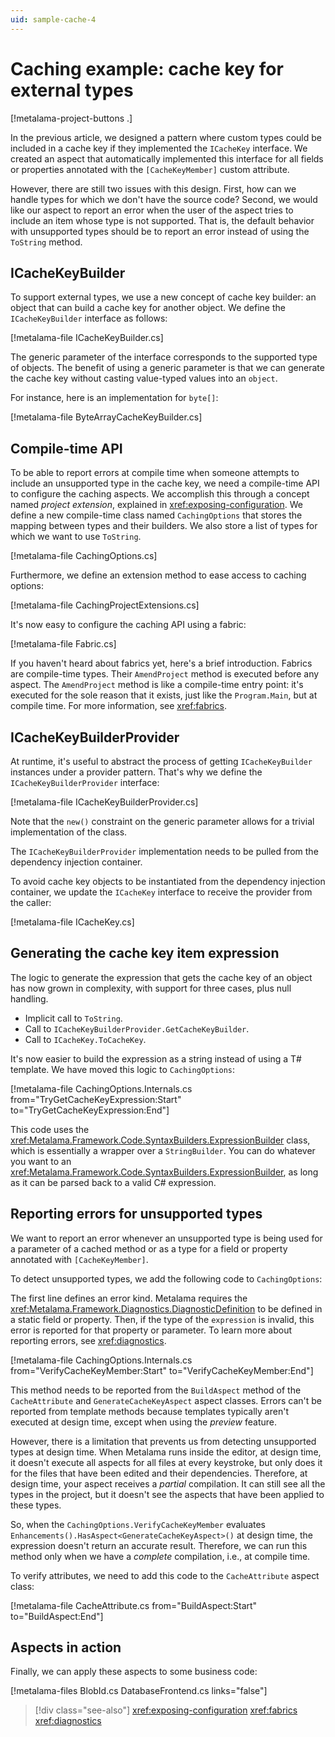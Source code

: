 ```yaml
---
uid: sample-cache-4
---
```


# Caching example: cache key for external types

[!metalama-project-buttons .]

In the previous article, we designed a pattern where custom types could be included in a cache key if they implemented the `ICacheKey` interface. We created an aspect that automatically implemented this interface for all fields or properties annotated with the `[CacheKeyMember]` custom attribute.

However, there are still two issues with this design. First, how can we handle types for which we don't have the source code? Second, we would like our aspect to report an error when the user of the aspect tries to include an item whose type is not supported. That is, the default behavior with unsupported types should be to report an error instead of using the `ToString` method.

## ICacheKeyBuilder

To support external types, we use a new concept of cache key builder: an object that can build a cache key for another object. We define the `ICacheKeyBuilder` interface as follows:

[!metalama-file ICacheKeyBuilder.cs]

The generic parameter of the interface corresponds to the supported type of objects. The benefit of using a generic parameter is that we can generate the cache key without casting value-typed values into an `object`.

For instance, here is an implementation for `byte[]`:

[!metalama-file ByteArrayCacheKeyBuilder.cs]

## Compile-time API

To be able to report errors at compile time when someone attempts to include an unsupported type in the cache key, we need a compile-time API to configure the caching aspects. We accomplish this through a concept named _project extension_, explained in <xref:exposing-configuration>. We define a new compile-time class named `CachingOptions` that stores the mapping between types and their builders. We also store a list of types for which we want to use `ToString`.

[!metalama-file CachingOptions.cs]

Furthermore, we define an extension method to ease access to caching options:

[!metalama-file CachingProjectExtensions.cs]

It's now easy to configure the caching API using a fabric:

[!metalama-file Fabric.cs]

If you haven't heard about fabrics yet, here's a brief introduction. Fabrics are compile-time types. Their `AmendProject` method is executed before any aspect. The `AmendProject` method is like a compile-time entry point: it's executed for the sole reason that it exists, just like the `Program.Main`, but at compile time. For more information, see <xref:fabrics>.


## ICacheKeyBuilderProvider

At runtime, it's useful to abstract the process of getting `ICacheKeyBuilder` instances under a provider pattern. That's why we define the `ICacheKeyBuilderProvider` interface:

[!metalama-file ICacheKeyBuilderProvider.cs]

Note that the `new()` constraint on the generic parameter allows for a trivial implementation of the class.

The `ICacheKeyBuilderProvider` implementation needs to be pulled from the dependency injection container.

To avoid cache key objects to be instantiated from the dependency injection container, we update the `ICacheKey` interface to receive the provider from the caller:

[!metalama-file ICacheKey.cs]

## Generating the cache key item expression

The logic to generate the expression that gets the cache key of an object has now grown in complexity, with support for three cases, plus null handling.

* Implicit call to `ToString`.
* Call to `ICacheKeyBuilderProvider.GetCacheKeyBuilder`.
* Call to `ICacheKey.ToCacheKey`.

It's now easier to build the expression as a string instead of using a T# template. We have moved this logic to `CachingOptions`:

[!metalama-file CachingOptions.Internals.cs from="TryGetCacheKeyExpression:Start" to="TryGetCacheKeyExpression:End"]

This code uses the <xref:Metalama.Framework.Code.SyntaxBuilders.ExpressionBuilder> class, which is essentially a wrapper over a `StringBuilder`. You can do whatever you want to an <xref:Metalama.Framework.Code.SyntaxBuilders.ExpressionBuilder>, as long as it can be parsed back to a valid C# expression.


## Reporting errors for unsupported types

We want to report an error whenever an unsupported type is being used for a parameter of a cached method or as a type for a field or property annotated with `[CacheKeyMember]`.

To detect unsupported types, we add the following code to `CachingOptions`:

The first line defines an error kind. Metalama requires the <xref:Metalama.Framework.Diagnostics.DiagnosticDefinition> to be defined in a static field or property. Then, if the type of the `expression` is invalid, this error is reported for that property or parameter. To learn more about reporting errors, see <xref:diagnostics>.

[!metalama-file CachingOptions.Internals.cs from="VerifyCacheKeyMember:Start" to="VerifyCacheKeyMember:End"]

This method needs to be reported from the `BuildAspect` method of the `CacheAttribute` and `GenerateCacheKeyAspect` aspect classes. Errors can't be reported from template methods because templates typically aren't executed at design time, except when using the _preview_ feature.

However, there is a limitation that prevents us from detecting unsupported types at design time. When Metalama runs inside the editor, at design time, it doesn't execute all aspects for all files at every keystroke, but only does it for the files that have been edited and their dependencies. Therefore, at design time, your aspect receives a _partial_ compilation. It can still see all the types in the project, but it doesn't see the aspects that have been applied to these types.

So, when the `CachingOptions.VerifyCacheKeyMember` evaluates `Enhancements().HasAspect<GenerateCacheKeyAspect>()` at design time, the expression doesn't return an accurate result. Therefore, we can run this method only when we have a _complete_ compilation, i.e., at compile time.

To verify attributes, we need to add this code to the `CacheAttribute` aspect class:

[!metalama-file CacheAttribute.cs from="BuildAspect:Start" to="BuildAspect:End"]


## Aspects in action

Finally, we can apply these aspects to some business code:

[!metalama-files BlobId.cs DatabaseFrontend.cs links="false"]


> [!div class="see-also"]
> <xref:exposing-configuration>
> <xref:fabrics>
> <xref:diagnostics>
